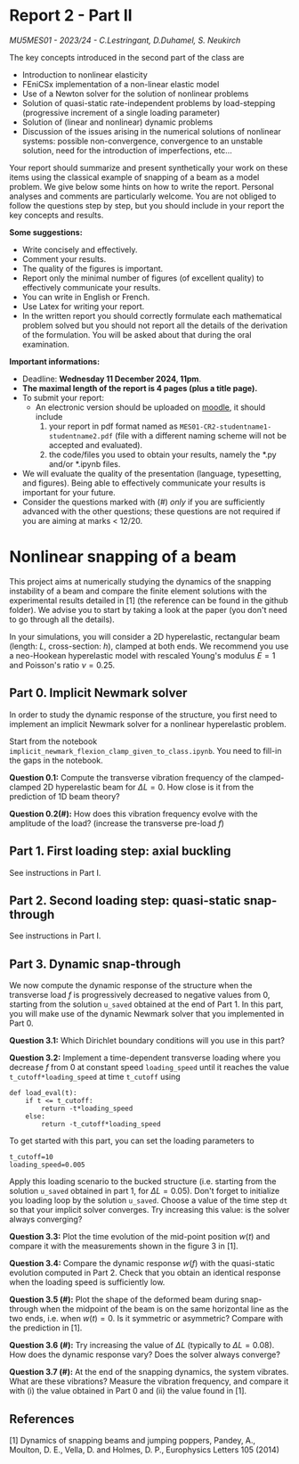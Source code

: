 #  Report 2 - Part II
*MU5MES01 - 2023/24 - C.Lestringant, D.Duhamel, S. Neukirch*

The key concepts introduced in the second part of the class are

- Introduction to nonlinear elasticity
- FEniCSx implementation of a non-linear elastic model
- Use of a Newton solver for the solution of nonlinear problems
- Solution of quasi-static rate-independent problems by load-stepping (progressive increment of a single loading parameter)
- Solution of (linear and nonlinear) dynamic problems
- Discussion of the issues arising in the numerical solutions of nonlinear systems: possible non-convergence, convergence to an unstable solution, need for the introduction of imperfections, etc…


Your report should summarize and present synthetically your work on these items using the classical example of snapping of a beam as a model problem. We give below some hints on how to write the report. Personal analyses and comments are particularly welcome. You are not obliged to follow the questions step by step, but you should include in your report the key concepts and results.


**Some suggestions:**

- Write concisely and effectively.
- Comment your results.
- The quality of the figures is important.
- Report only the minimal number of figures (of excellent quality) to effectively communicate your results.
- You can write in English or French.
- Use Latex for writing your report.
- In the written report you should correctly formulate each mathematical problem solved but you should not report all the details of the derivation of the formulation. You will be asked about that during the oral examination.

**Important informations:**
  - Deadline: **Wednesday 11 December 2024, 11pm**.
  - **The maximal length of the report is 4 pages (plus a title page).**
  - To submit your report:
      - An electronic version should be uploaded on [moodle](https://moodle-sciences-23.sorbonne-universite.fr/course/view.php?id=2359), it should include
          1. your report in pdf format named as `MES01-CR2-studentname1-studentname2.pdf` (file with a different naming scheme will not be accepted and evaluated).
          2. the code/files you used to obtain your results, namely the *.py and/or *.ipynb files.
  - We will evaluate the quality of the presentation (language, typesetting, and figures). Being able to effectively communicate your results is important for your future.
  - Consider the questions marked with (#) *only* if you are sufficiently advanced with the other questions; these questions are not required if you are aiming at marks < 12/20.

# Nonlinear snapping of a beam

This project aims at numerically studying the dynamics of the snapping instability of a beam and compare the finite element solutions with the experimental results detailed in [1] (the reference can be found in the github folder). We advise you to start by taking a look at the paper (you don't need to go through all the details).

In your simulations, you will consider a 2D  hyperelastic, rectangular beam (length: $L$, cross-section: $h$), clamped at both ends. We recommend you use a neo-Hookean hyperelastic model with rescaled Young's modulus $E=1$ and Poisson's ratio $\nu=0.25$.

## Part 0. Implicit Newmark solver

In order to study the dynamic response of the structure, you first need to implement an implicit Newmark solver for a nonlinear hyperelastic problem.

Start from the notebook `implicit_newmark_flexion_clamp_given_to_class.ipynb`. You need to fill-in the gaps in the notebook.

**Question 0.1:** Compute the transverse vibration frequency of the clamped-clamped 2D hyperelastic beam for $\Delta L=0$. How close is it from the prediction of 1D beam theory?

**Question 0.2(#):** How does this vibration frequency evolve with the amplitude of the load? (increase the transverse pre-load $f$) 

## Part 1. First loading step: axial buckling

See instructions in Part I.

## Part 2. Second loading step: quasi-static snap-through

See instructions in Part I.

## Part 3. Dynamic snap-through

We now compute the dynamic response of the structure when the transverse load $f$ is progressively decreased to negative values from $0$, starting from the solution `u_saved` obtained at the end of Part 1. In this part, you will make use of the dynamic Newmark solver that you implemented in Part 0.

**Question 3.1:** Which Dirichlet boundary conditions will you use in this part? 

**Question 3.2:** Implement a time-dependent transverse loading where you decrease $f$ from $0$ at constant speed `loading_speed` until it reaches the value `t_cutoff*loading_speed` at time `t_cutoff` using

```
def load_eval(t):
    if t <= t_cutoff:
        return -t*loading_speed
    else:
        return -t_cutoff*loading_speed
```
To get started with this part, you can set the loading parameters to
```
t_cutoff=10
loading_speed=0.005
```
Apply this loading scenario to the bucked structure (i.e. starting from the solution `u_saved` obtained in part 1, for $\Delta L=0.05$). Don't forget to initialize you loading loop by the solution `u_saved`. Choose a value of the time step `dt` so that your implicit solver converges. Try increasing this value: is the solver always converging?

**Question 3.3:** Plot the time evolution of the mid-point position $w(t)$ and compare it with the measurements shown in the figure 3 in [1].

**Question 3.4:**  Compare the dynamic response $w(f)$ with the quasi-static evolution computed in Part 2. Check that you obtain an identical response when the loading speed is sufficiently low.

**Question 3.5 (#):** Plot the shape of the deformed beam during snap-through when the midpoint of the beam is on the same horizontal line as the two ends, i.e. when $w(t)=0$. Is it symmetric or asymmetric? Compare with the prediction in [1].

**Question 3.6 (#):** Try increasing the value of $\Delta L$ (typically to $\Delta L=0.08$). How does the dynamic response vary? Does the solver always converge?

**Question 3.7 (#):** At the end of the snapping dynamics, the system vibrates. What are these vibrations? Measure the vibration frequency, and compare it with (i) the value obtained in Part 0 and (ii) the value found in [1]. 

## References

[1] Dynamics of snapping beams and jumping poppers, Pandey, A., Moulton, D. E., Vella, D. and Holmes, D. P., Europhysics Letters 105 (2014)



<!-- Local Variables: -->
<!-- fill-column: 80 -->
<!-- End: -->
